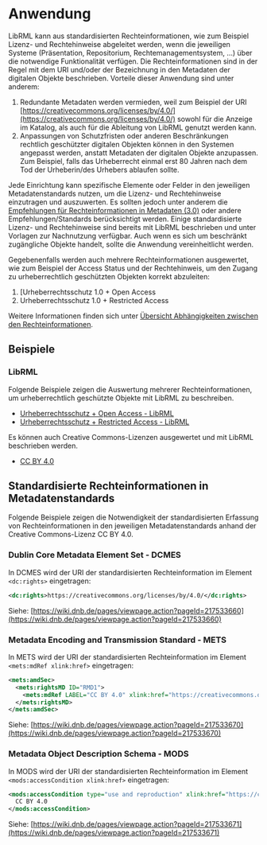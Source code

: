# Anwendung

LibRML kann aus standardisierten Rechteinformationen, wie zum Beispiel Lizenz- und Rechtehinweise abgeleitet werden, wenn die jeweiligen Systeme (Präsentation, Repositorium, Rechtemanagementsystem, ...) über die notwendige Funktionalität verfügen. Die Rechteinformationen sind in der Regel mit dem URI und/oder der Bezeichnung in den Metadaten der digitalen Objekte beschrieben. Vorteile dieser Anwendung sind unter anderem:

1. Redundante Metadaten werden vermieden, weil zum Beispiel der URI [https://creativecommons.org/licenses/by/4.0/](https://creativecommons.org/licenses/by/4.0/) sowohl für die Anzeige im Katalog, als auch für die Ableitung von LibRML genutzt werden kann.
2. Anpassungen von Schutzfristen oder anderen Beschränkungen rechtlich geschützter digitalen Objekten können in den Systemen angepasst werden, anstatt Metadaten der digitalen Objekte anzupassen. Zum Beispiel, falls das Urheberrecht einmal erst 80 Jahren nach dem Tod der Urheberin/des Urhebers ablaufen sollte.

Jede Einrichtung kann spezifische Elemente oder Felder in den jeweiligen Metadatenstandards nutzen, um die Lizenz- und Rechtehinweise einzutragen und auszuwerten. Es sollten jedoch unter anderem die [Empfehlungen für Rechteinformationen in Metadaten (3.0)](https://wiki.dnb.de/pages/viewpage.action?pageId=217533652) oder andere Empfehlungen/Standards berücksichtigt werden. Einige standardisierte Lizenz- und Rechtehinweise sind bereits mit LibRML beschrieben und unter Vorlagen zur Nachnutzung verfügbar. Auch wenn es sich um beschränkt zugängliche Objekte handelt, sollte die Anwendung vereinheitlicht werden.

Gegebenenfalls werden auch mehrere Rechteinformationen ausgewertet, wie zum Beispiel der Access Status und der Rechtehinweis, um den Zugang zu urheberrechtlich geschützten Objekten korrekt abzuleiten:

1. [Urheberrechtsschutz 1.0 + Open Access
2. Urheberrechtsschutz 1.0 + Restricted Access

Weitere Informationen finden sich unter [Übersicht Abhängigkeiten zwischen den Rechteinformationen](https://wiki.dnb.de/pages/viewpage.action?pageId=212780200).

## Beispiele

### LibRML

Folgende Beispiele zeigen die Auswertung mehrerer Rechteinformationen, um urheberrechtlich geschützte Objekte mit LibRML zu beschreiben.

- [Urheberrechtsschutz + Open Access - LibRML](../examples/copyright_openaccess)
- [Urheberrechtsschutz + Restricted Access - LibRML](../examples/copyright_restrictedaccess)

Es können auch Creative Commons-Lizenzen ausgewertet und mit LibRML beschrieben werden.

- [CC BY 4.0](../tmpl/CCBY4)

## Standardisierte Rechteinformationen in Metadatenstandards

Folgende Beispiele zeigen die Notwendigkeit der standardisierten Erfassung von Rechteinformationen in den jeweiligen Metadatenstandards anhand der Creative Commons-Lizenz CC BY 4.0.

### Dublin Core Metadata Element Set - DCMES

In DCMES wird der URI der standardisierten Rechteinformation im Element `<dc:rights>` eingetragen:

```xml
<dc:rights>https://creativecommons.org/licenses/by/4.0/</dc:rights>
```

Siehe: [https://wiki.dnb.de/pages/viewpage.action?pageId=217533660](https://wiki.dnb.de/pages/viewpage.action?pageId=217533660)

### Metadata Encoding and Transmission Standard - METS

In METS wird der URI der standardisierten Rechteinformation im Element `<mets:mdRef xlink:href>` eingetragen:

```xml
<mets:amdSec>
  <mets:rightsMD ID="RMD1">
    <mets:mdRef LABEL="CC BY 4.0" xlink:href="https://creativecommons.org/licenses/by/4.0/" LOCTYPE="PURL" MDTYPE="OTHER" OTHERMDTYPE="Creative Commons"/>
  </mets:rightsMD>
</mets:amdSec>
```

Siehe: [https://wiki.dnb.de/pages/viewpage.action?pageId=217533670](https://wiki.dnb.de/pages/viewpage.action?pageId=217533670)

### Metadata Object Description Schema - MODS

In MODS wird der URI der standardisierten Rechteinformation im Element `<mods:accessCondition xlink:href>` eingetragen:

```xml
<mods:accessCondition type="use and reproduction" xlink:href="https://creativecommons.org/licenses/by/4.0/">
  CC BY 4.0
</mods:accessCondition>
```

Siehe: [https://wiki.dnb.de/pages/viewpage.action?pageId=217533671](https://wiki.dnb.de/pages/viewpage.action?pageId=217533671)
